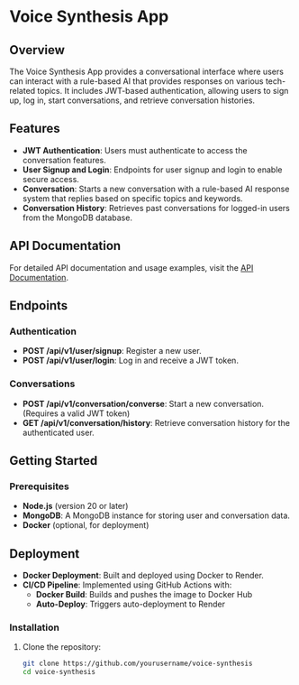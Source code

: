 # Voice Synthesis App

## Overview

The Voice Synthesis App provides a conversational interface where users can interact with a rule-based AI that provides responses on various tech-related topics. It includes JWT-based authentication, allowing users to sign up, log in, start conversations, and retrieve conversation histories.

## Features

- **JWT Authentication**: Users must authenticate to access the conversation features.
- **User Signup and Login**: Endpoints for user signup and login to enable secure access.
- **Conversation**: Starts a new conversation with a rule-based AI response system that replies based on specific topics and keywords.
- **Conversation History**: Retrieves past conversations for logged-in users from the MongoDB database.

## API Documentation

For detailed API documentation and usage examples, visit the [API Documentation](https://documenter.getpostman.com/view/18943407/2sAY4vhNem).

## Endpoints

### Authentication

- **POST /api/v1/user/signup**: Register a new user.
- **POST /api/v1/user/login**: Log in and receive a JWT token.

### Conversations

- **POST /api/v1/conversation/converse**: Start a new conversation. (Requires a valid JWT token)
- **GET /api/v1/conversation/history**: Retrieve conversation history for the authenticated user.

## Getting Started

### Prerequisites

- **Node.js** (version 20 or later)
- **MongoDB**: A MongoDB instance for storing user and conversation data.
- **Docker** (optional, for deployment)

## Deployment

- **Docker Deployment**: Built and deployed using Docker to Render.
- **CI/CD Pipeline**: Implemented using GitHub Actions with:
  - **Docker Build**: Builds and pushes the image to Docker Hub
  - **Auto-Deploy**: Triggers auto-deployment to Render

### Installation

1. Clone the repository:
   ```bash
   git clone https://github.com/yourusername/voice-synthesis
   cd voice-synthesis
   ```
